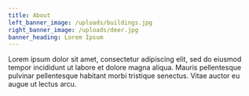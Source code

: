 ```yaml
---
title: About
left_banner_image: /uploads/buildings.jpg
right_banner_image: /uploads/deer.jpg
banner_heading: Lorem Ipsum
---
```

Lorem ipsum dolor sit amet, consectetur adipiscing elit, sed do eiusmod tempor incididunt ut labore et dolore magna aliqua. Mauris pellentesque pulvinar pellentesque habitant morbi tristique senectus. Vitae auctor eu augue ut lectus arcu.